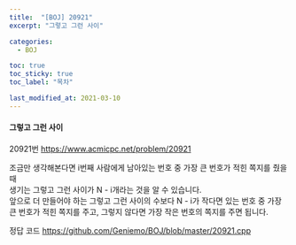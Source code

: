 ```yaml
---
title:  "[BOJ] 20921"
excerpt: "그렇고 그런 사이"

categories:
  - BOJ

toc: true
toc_sticky: true
toc_label: "목차"

last_modified_at: 2021-03-10
---
```


#### 그렇고 그런 사이

20921번 <https://www.acmicpc.net/problem/20921>

조금만 생각해본다면 i번째 사람에게 남아있는 번호 중 가장 큰 번호가 적힌 쪽지를 줬을 때<br>
생기는 그렇고 그런 사이가 N - i개라는 것을 알 수 있습니다.<br>
앞으로 더 만들어야 하는 그렇고 그런 사이의 수보다 N - i가 작다면 있는 번호 중 가장 큰 번호가 적힌 쪽지를 주고, 그렇지 않다면 가장 작은 번호의 쪽지를 주면 됩니다.<br>

정답 코드 <https://github.com/Geniemo/BOJ/blob/master/20921.cpp>